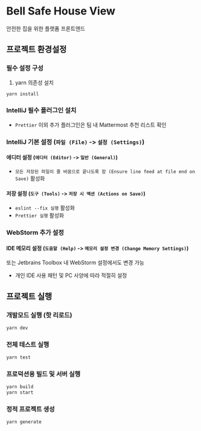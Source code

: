 # Bell Safe House View
안전한 집을 위한 플랫폼 프론트엔드

## 프로젝트 환경설정
### 필수 설정 구성
1. yarn 의존성 설치
```bash
yarn install
```


### IntelliJ 필수 플러그인 설치
- `Prettier`
  이외 추가 플러그인은 팀 내 Mattermost 추천 리스트 확인


### IntelliJ 기본 설정 (`파일 (File)` -> `설정 (Settings)`)
#### 에디터 설정 (`에디터 (Editor)` -> `일반 (General)`)
- `모든 저장된 파일이 줄 바꿈으로 끝나도록 함 (Ensure line feed at file end on Save)` 활성화

#### 저장 설정 (`도구 (Tools)` -> `저장 시 액션 (Actions on Save)`)
- `eslint --fix 실행` 활성화
- `Prettier 실행` 활성화


### WebStorm 추가 설정
#### IDE 메모리 설정 (`도움말 (Help)` -> `메모리 설정 변경 (Change Memory Settings)`)
또는 Jetbrains Toolbox 내 WebStorm 설정에서도 변경 가능
- 개인 IDE 사용 패턴 및 PC 사양에 따라 적절히 설정


## 프로젝트 실행
### 개발모드 실행 (핫 리로드)
```bash
yarn dev
```

### 전체 테스트 실행
```bash
yarn test
```

### 프로덕션용 빌드 및 서버 실행
```bash
yarn build
yarn start
```

### 정적 프로젝트 생성
```bash
yarn generate
```
